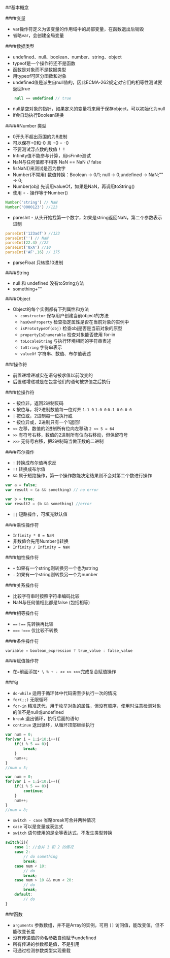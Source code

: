 ##基本概念

####变量

- var操作符定义为该变量的作用域中的局部变量，在函数退出后销毁
- 省略var，会创建全局变量

####数据类型

- undefined、null、boolean、number、string、object
- typeof是一个操作符还不是函数
- 函数是对象而不是数据类型
- 用typeof可区分函数和对象
- undefined值是派生自null值的，因此ECMA-262规定对它们的相等性测试要返回true

```js
	null == undefined // true
```


- null是空对象的指针，如果定义的变量将来用于保存object，可以初始化为null
- if会自动执行Boolean转换

#####Number 类型

- 0开头不超出范围的为8进制
- 可以保存+0和-0 且 +0 = -0
- 不要测试浮点数的数值！！
- Infinity值不能参与计算，用isFinite测试
- NaN与任何值都不相等 NaN == NaN // false
- !isNaN()来测试是否为数字
- Number(不常用) 数值转换：Boolean -> 0/1; null -> 0;undefined -> NaN;"" -> 0;
- Number(obj) 先调用valueOf，如果是NaN，再调用toString()
- 使用 `+` `-` 操作等于Number()


```js
Number('string') // NaN
Number('0000123') //123
```

- paresInt - 从头开始找第一个数字，如果是string返回NaN，第二个参数表示进制

```js
parseInt('123adf') //123
parseInt('') // NaN
parseInt(22.4) //22
parseInt('0xA') //10
parseInt('AF',16) // 175
```

- parseFloat 只转换10进制

####String

- null 和 undefined 没有toString方法
- something+""

####Object

- Object的每个实例都有下列属性和方法
	- `constructor` 保存用户创建当前object的方法
	- `hasOwnProperty` 检查指定属性是否在当前对象的实例中
	- `isPrototypeOf(obj)` 检查obj是否是当前对象的原型
	- `propertyIsEnumerable` 检查对象能否使用 for-in
	- `toLocaleString` 与执行环境相同的字符串表述
	- `toString` 字符串表示
	- `valueOf` 字符串、数值、布尔值表述

###操作符

- 前置递增递减实在语句被求值以前改变的
- 后置递增递减是在包含他们的语句被求值之后执行

####位操作符

- `~` 按位非，返回2进制反码
- `&` 按位与，将2进制数值每一位对齐 `1-1 0` `1-0 0` `0-1 0` `0-0 0`
- `|` 按位或，2进制每一位执行或
- `^` 按位异或，2进制只有一个1返回1
- `<<` 左移，数值的2进制所有位向左移动 `2 << 5 = 64`
- `>>` 有符号右移，数值的2进制所有位向右移动，但保留符号
- `>>>` 无符号右移，把2进制码当做正数的二进制

####布尔操作

- `!` 转换成布尔值再求反
- `!!` 转换成布尔值
- `&&` 属于短路操作，第一个操作数能决定结果则不会对第二个数进行操作

```js
var a = false;
var result = (a && something) // no error

var b = true;
var result2 = (b && something) //error
```

- `||` 短路操作，可填充默认值

####乘性操作符

- `Infinity * 0 = NaN`
- 非数值会先用Number()转换
- `Infinity / Infinity = NaN`

####加性操作符

- `+` 如果有一个string则转换另一个也为string
- `-` 如果有一个string则转换另一个为number

####关系操作符

- 比较字符串时按照字符串编码比较
- NaN与任何值相比都是false (包括相等)

####相等操作符

- `==` `!==` 先转换再比较
- `===` `!===` 仅比较不转换

####条件操作符

```js
variable = boolean_expression ? true_value : false_value
```


####赋值操作符

- 在`=`前面添加`* \ % + - << >> >>>`完成复合赋值操作

###句

- `do-while` 适用于循环体中代码需至少执行一次的情况
- `for(;;)` 无限循环
- `for-in` 精准迭代，用于枚举对象的属性，但没有顺序，使用时注意检测对象的值不是null或undefined
- `break` 退出循环，执行后面的语句
- `continue` 退出循环，从循环顶部继续执行

```js
var num = 0;
for(var i = 1;i<10;i++){
	if(i % 5 == 0){
		break;
	}
	num++;
}
//num = 5;

var num = 0;
for(var i = 1;i<10;i++){
	if(i % 5 == 0){
		continue;
	}
	num++;
}
//num = 8;
```

- `switch - case` 省略break可合并两种情况
- `case` 可以是变量或表达式
- `switch` 语句使用的是全等表达式，不发生类型转换

```js
switch(i){
	case 1: //合并 1 和 2 的情况
	case 2:
		// do something
		break;
	case num < 10:
		// do
		break;
	case num > 10 && num < 20:
		// do
		break;
	default:
		// do
}
```

###函数

- `arguments` 参数数组，并不是Array的实例，可用 `[]` 访问值，能改变值，但不能改变长度
- 没有传递值的命名参数自动赋予undefined
- 所有传递的参数都是值，不是引用
- 可通过检测参数类型实现重载